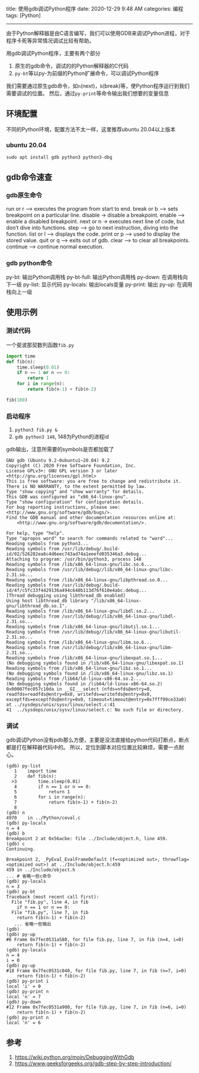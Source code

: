 title: 使用gdb调试Python程序
date: 2020-12-29 9:48 AM
categories: 编程
tags: [Python] 

----

由于Python解释器是由C语言编写，我们可以使用GDB来调试Python进程，对于程序卡死等异常情况调试比较有帮助。

<!--more-->

用gdb调试Python程序，主要有两个部分
1. 原生的gdb命令，调试的的Python解释器的C代码
2. `py-bt`等以py-为前缀的Python扩展命令，可以调试Python程序

我们需要通过原生gdb命令，如`n`(next)，`b`(break)等，使Python程序运行到我们需要调试的位置。
然后，通过`py-print`等命令输出我们想要的变量信息

## 环境配置
不同的Python环境，配置方法不太一样，这里推荐ubuntu 20.04以上版本

### ubuntu 20.04
```
sudo apt install gdb python3 python3-dbg
```

## gdb命令速查
### gdb原生命令
run or r –> executes the program from start to end.
break or b –> sets breakpoint on a particular line.
disable -> disable a breakpoint.
enable –> enable a disabled breakpoint.
next or n -> executes next line of code, but don’t dive into functions.
step –> go to next instruction, diving into the function.
list or l –> displays the code.
print or p –> used to display the stored value.
quit or q –> exits out of gdb.
clear –> to clear all breakpoints.
continue –> continue normal execution.

### gdb python命令
py-bt: 输出Python调用栈
py-bt-full: 输出Python调用栈
py-down: 在调用栈向下一级
py-list: 显示代码
py-locals: 输出locals变量
py-print: 输出
py-up: 在调用栈向上一级

## 使用示例
### 测试代码
一个斐波那契数列函数`fib.py`
```python
import time
def fib(n):
    time.sleep(0.01)
    if n == 1 or n == 0:
        return 1
    for i in range(n):
        return fib(n-1) + fib(n-2)

fib(100)
```

### 启动程序
1. `python3 fib.py &`
2. `gdb python3 148`, 148为Python的进程id

gdb输出，注意所需要的symbols是否都加载了
```
GNU gdb (Ubuntu 9.2-0ubuntu1~20.04) 9.2
Copyright (C) 2020 Free Software Foundation, Inc.
License GPLv3+: GNU GPL version 3 or later <http://gnu.org/licenses/gpl.html>
This is free software: you are free to change and redistribute it.
There is NO WARRANTY, to the extent permitted by law.
Type "show copying" and "show warranty" for details.
This GDB was configured as "x86_64-linux-gnu".
Type "show configuration" for configuration details.
For bug reporting instructions, please see:
<http://www.gnu.org/software/gdb/bugs/>.
Find the GDB manual and other documentation resources online at:
    <http://www.gnu.org/software/gdb/documentation/>.

For help, type "help".
Type "apropos word" to search for commands related to "word"...
Reading symbols from python3...
Reading symbols from /usr/lib/debug/.build-id/02/526282ea6c4d6eec743ad74a1eeefd035346a3.debug...
Attaching to program: /usr/bin/python3, process 148
Reading symbols from /lib/x86_64-linux-gnu/libc.so.6...
Reading symbols from /usr/lib/debug//lib/x86_64-linux-gnu/libc-2.31.so...
Reading symbols from /lib/x86_64-linux-gnu/libpthread.so.0...
Reading symbols from /usr/lib/debug/.build-id/4f/c5fc33f4429136a494c640b113d76f610e4abc.debug...
[Thread debugging using libthread_db enabled]
Using host libthread_db library "/lib/x86_64-linux-gnu/libthread_db.so.1".
Reading symbols from /lib/x86_64-linux-gnu/libdl.so.2...
Reading symbols from /usr/lib/debug//lib/x86_64-linux-gnu/libdl-2.31.so...
Reading symbols from /lib/x86_64-linux-gnu/libutil.so.1...
Reading symbols from /usr/lib/debug//lib/x86_64-linux-gnu/libutil-2.31.so...
Reading symbols from /lib/x86_64-linux-gnu/libm.so.6...
Reading symbols from /usr/lib/debug//lib/x86_64-linux-gnu/libm-2.31.so...
Reading symbols from /lib/x86_64-linux-gnu/libexpat.so.1...
(No debugging symbols found in /lib/x86_64-linux-gnu/libexpat.so.1)
Reading symbols from /lib/x86_64-linux-gnu/libz.so.1...
(No debugging symbols found in /lib/x86_64-linux-gnu/libz.so.1)
Reading symbols from /lib64/ld-linux-x86-64.so.2...
(No debugging symbols found in /lib64/ld-linux-x86-64.so.2)
0x00007fec057c10da in __GI___select (nfds=nfds@entry=0, readfds=readfds@entry=0x0, writefds=writefds@entry=0x0, exceptfds=exceptfds@entry=0x0, timeout=timeout@entry=0x7fff99ce33a0) at ../sysdeps/unix/sysv/linux/select.c:41
41	../sysdeps/unix/sysv/linux/select.c: No such file or directory.
```

### 调试
gdb调试Python没有pdb那么方便，主要是没法直接给python代码打断点，断点都是打在解释器代码中的。
所以，定位到脚本对应位置比较麻烦，需要一点耐心。

```
(gdb) py-list
   1    import time
   2    def fib(n):
  >3        time.sleep(0.01)
   4        if n == 1 or n == 0:
   5            return 1
   6        for i in range(n):
   7            return fib(n-1) + fib(n-2)
   8
(gdb) n
4970	in ../Python/ceval.c
(gdb) py-locals
n = 4
(gdb) b
Breakpoint 2 at 0x56acbe: file ../Include/object.h, line 459.
(gdb) c
Continuing.

Breakpoint 2, _PyEval_EvalFrameDefault (f=<optimized out>, throwflag=<optimized out>) at ../Include/object.h:459
459	in ../Include/object.h
... # 省略一些c命令
(gdb) py-locals
n = 3
(gdb) py-bt
Traceback (most recent call first):
  File "fib.py", line 4, in fib
    if n == 1 or n == 0:
  File "fib.py", line 7, in fib
    return fib(n-1) + fib(n-2)
   ... 省略一些输出
(gdb)
(gdb) py-up
#6 Frame 0x7fec0531a580, for file fib.py, line 7, in fib (n=4, i=0)
    return fib(n-1) + fib(n-2)
(gdb) py-locals
n = 4
i = 0
(gdb) py-up
#18 Frame 0x7fec0531c040, for file fib.py, line 7, in fib (n=7, i=0)
    return fib(n-1) + fib(n-2)
(gdb) py-print i
local 'i' = 0
(gdb) py-print n
local 'n' = 7
(gdb) py-down
#12 Frame 0x7fec0531a900, for file fib.py, line 7, in fib (n=6, i=0)
    return fib(n-1) + fib(n-2)
(gdb) py-print n
local 'n' = 6
```

## 参考
1. https://wiki.python.org/moin/DebuggingWithGdb
2. https://www.geeksforgeeks.org/gdb-step-by-step-introduction/

